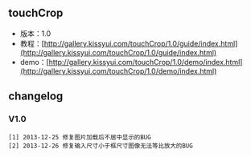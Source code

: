 ## touchCrop

* 版本：1.0
* 教程：[http://gallery.kissyui.com/touchCrop/1.0/guide/index.html](http://gallery.kissyui.com/touchCrop/1.0/guide/index.html)
* demo：[http://gallery.kissyui.com/touchCrop/1.0/demo/index.html](http://gallery.kissyui.com/touchCrop/1.0/demo/index.html)

## changelog

### V1.0

    [1] 2013-12-25 修复图片加载后不居中显示的BUG
    [2] 2013-12-26 修复输入尺寸小于框尺寸图像无法等比放大的BUG


